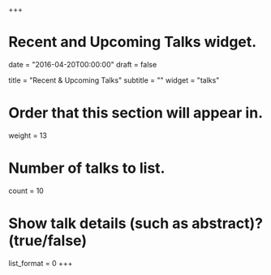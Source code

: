 +++
# Recent and Upcoming Talks widget.

date = "2016-04-20T00:00:00"
draft = false

title = "Recent & Upcoming Talks"
subtitle = ""
widget = "talks"

# Order that this section will appear in.
weight = 13

# Number of talks to list.
count = 10

# Show talk details (such as abstract)? (true/false)
list_format = 0
+++
